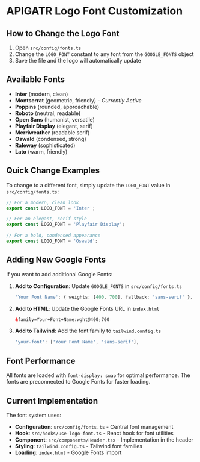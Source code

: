 # APIGATR Logo Font Customization

## How to Change the Logo Font

1. Open `src/config/fonts.ts`
2. Change the `LOGO_FONT` constant to any font from the `GOOGLE_FONTS` object
3. Save the file and the logo will automatically update

## Available Fonts

- **Inter** (modern, clean)
- **Montserrat** (geometric, friendly) - *Currently Active*
- **Poppins** (rounded, approachable)
- **Roboto** (neutral, readable)
- **Open Sans** (humanist, versatile)
- **Playfair Display** (elegant, serif)
- **Merriweather** (readable serif)
- **Oswald** (condensed, strong)
- **Raleway** (sophisticated)
- **Lato** (warm, friendly)

## Quick Change Examples

To change to a different font, simply update the `LOGO_FONT` value in `src/config/fonts.ts`:

```typescript
// For a modern, clean look
export const LOGO_FONT = 'Inter';

// For an elegant, serif style
export const LOGO_FONT = 'Playfair Display';

// For a bold, condensed appearance
export const LOGO_FONT = 'Oswald';
```

## Adding New Google Fonts

If you want to add additional Google Fonts:

1. **Add to Configuration**: Update `GOOGLE_FONTS` in `src/config/fonts.ts`
   ```typescript
   'Your Font Name': { weights: [400, 700], fallback: 'sans-serif' },
   ```

2. **Add to HTML**: Update the Google Fonts URL in `index.html`
   ```html
   &family=Your+Font+Name:wght@400;700
   ```

3. **Add to Tailwind**: Add the font family to `tailwind.config.ts`
   ```typescript
   'your-font': ['Your Font Name', 'sans-serif'],
   ```

## Font Performance

All fonts are loaded with `font-display: swap` for optimal performance. The fonts are preconnected to Google Fonts for faster loading.

## Current Implementation

The font system uses:
- **Configuration**: `src/config/fonts.ts` - Central font management
- **Hook**: `src/hooks/use-logo-font.ts` - React hook for font utilities
- **Component**: `src/components/Header.tsx` - Implementation in the header
- **Styling**: `tailwind.config.ts` - Tailwind font families
- **Loading**: `index.html` - Google Fonts import